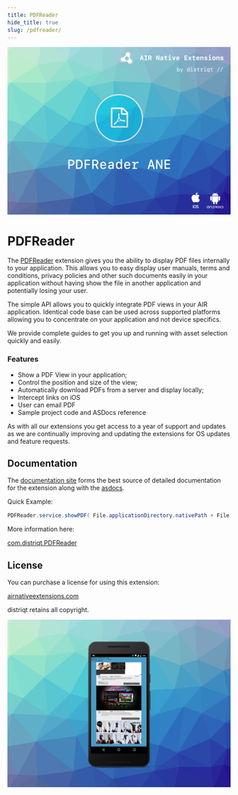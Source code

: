 ```yaml
---
title: PDFReader
hide_title: true
slug: /pdfreader/
---
```


![](images/hero.png)

# PDFReader

The [PDFReader](https://airnativeextensions.com/extension/com.distriqt.PDFReader) extension 
gives you the ability to display PDF files internally to your application. This allows you 
to easy display user manuals, terms and conditions, privacy policies and other such documents 
easily in your application without having show the file in another application and potentially 
losing your user.

The simple API allows you to quickly integrate PDF views in your AIR application. 
Identical code base can be used across supported platforms allowing you to concentrate on 
your application and not device specifics.

We provide complete guides to get you up and running with asset selection quickly and easily.

### Features

- Show a PDF View in your application;
- Control the position and size of the view;
- Automatically download PDFs from a server and display locally;
- Intercept links on iOS
- User can email PDF
- Sample project code and ASDocs reference

As with all our extensions you get access to a year of support and updates as we are continually 
improving and updating the extensions for OS updates and feature requests.


## Documentation

The [documentation site](https://docs.airnativeextensions.com/docs/pdfreader/) forms the best source of detailed documentation for the extension along with the [asdocs](https://docs.airnativeextensions.com/asdocs/pdfreader). 


Quick Example:

```actionscript
PDFReader.service.showPDF( File.applicationDirectory.nativePath + File.separator + "TestDocument.pdf" );
```

More information here: 

[com.distriqt.PDFReader](https://airnativeextensions.com/extension/com.distriqt.PDFReader)



## License

You can purchase a license for using this extension:

[airnativeextensions.com](https://airnativeextensions.com/)

distriqt retains all copyright.


![](images/promo.png)
